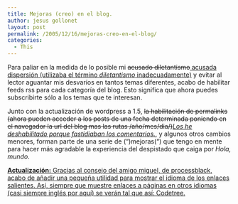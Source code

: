 ```yaml
---
title: Mejoras (creo) en el blog.
author: jesus gollonet
layout: post
permalink: /2005/12/16/mejoras-creo-en-el-blog/
categories:
  - This
---
```

Para paliar en la medida de lo posible mi <del datetime="2006-01-03T10:34:21+00:00">acusado diletantismo</del><ins datetime="2006-01-03T10:34:21+00:00"> acusada dispersión (utilizaba el término <em>diletantismo</em> inadecuadamente)</ins> y evitar al lector aguantar mis desvaríos en tantos temas diferentes, acabo de habilitar feeds rss para cada categoría del blog. Esto significa que ahora puedes subscribirte sólo a los temas que te interesan.

Junto con la actualización de wordpress a 1.5, <del datetime="2005-12-18T19:58:18+00:00">la habilitación de permalinks (ahora pueden acceder a los posts de una fecha determinada poniendo en el navegador la url del blog mas las rutas /año/mes/dia/)</del><ins datetime="2005-12-18T19:58:18+00:00"><em>Los he deshabilitado porque fastidiaban los comentarios.</em></ins>, y algunos otros cambios menores, forman parte de una serie de (&#8220;)mejoras(&#8220;) que tengo en mente para hacer más agradable la experiencia del despistado que caiga por *Hola, mundo*. 

<ins datetime="2005-12-17T10:28:38+00:00"><strong>Actualización:</strong> Gracias al consejo del amigo miguel, de <a href="http://www.processblack.com/" title="Weblog de diseño gráfico y agenda de eventos de Euskadi">processblack</a>, acabo de añadir una pequeña utilidad para <a href="http://www.processblack.com/weblog/index.php?id=1247" title="Mostrando enlaces a páginas en otros idiomas">mostrar el idioma de los enlaces salientes</a>. Así, siempre que muestre enlaces a páginas en otros idiomas (casi siempre inglés por aquí) se verán tal que así: <a href="http://www.codetree.org/index.php" hreflang="en" title="Aplicación social para compartir código creativo en processing y flash">Codetree</a>. </ins>